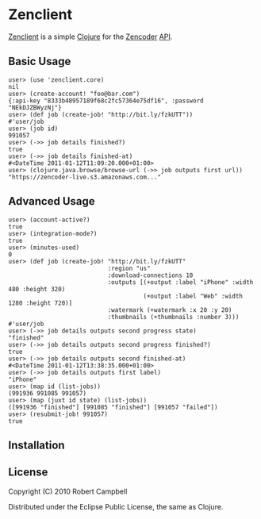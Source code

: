 # Zenclient

[Zenclient](https://github.com/rcampbell/zenclient) is a simple [Clojure](http://clojure.org/)  for the [Zencoder](http://zencoder.com/) [API](http://zencoder.com/docs/api/).

## Basic Usage

    user> (use 'zenclient.core)
    nil
    user> (create-account! "foo@bar.com")
    {:api-key "8333b48957189f68c2fc57364e75df16", :password "NEkDJZBWyzNj"}
    user> (def job (create-job! "http://bit.ly/fzkUTT"))
    #'user/job
    user> (job id)
    991057
    user> (->> job details finished?)
    true
    user> (->> job details finished-at)
    #<DateTime 2011-01-12T11:09:20.000+01:00>
    user> (clojure.java.browse/browse-url (->> job outputs first url))
    "https://zencoder-live.s3.amazonaws.com..."

## Advanced Usage

    user> (account-active?)
    true
    user> (integration-mode?)
    true
    user> (minutes-used)
    0
    user> (def job (create-job! "http://bit.ly/fzkUTT"
                                :region "us"
                                :download-connections 10
                                :outputs [(+output :label "iPhone" :width 480 :height 320)
                                          (+output :label "Web" :width 1280 :height 720)]
                                :watermark (+watermark :x 20 :y 20)
                                :thumbnails (+thumbnails :number 3)))
    #'user/job
    user> (->> job details outputs second progress state)
    "finished"
    user> (->> job details outputs second progress finished?)
    true
    user> (->> job details outputs second finished-at)
    #<DateTime 2011-01-12T13:38:35.000+01:00>
    user> (->> job details outputs first label)
    "iPhone"
    user> (map id (list-jobs))
    (991936 991085 991057)			  
    user> (map (juxt id state) (list-jobs))
    ([991936 "finished"] [991085 "finished"] [991057 "failed"])
    user> (resubmit-job! 991057)
    true

## Installation



## License

Copyright (C) 2010 Robert Campbell

Distributed under the Eclipse Public License, the same as Clojure.
